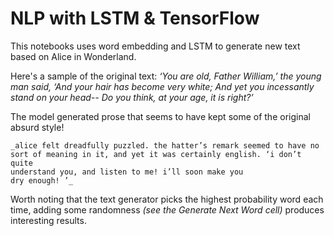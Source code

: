# NLP with LSTM & TensorFlow

This notebooks uses word embedding and LSTM to generate new text based on Alice in Wonderland. 

Here's a sample of the original text:
   _‘You are old, Father William,’ the young man said,
   ‘And your hair has become very white;
    And yet you incessantly stand on your head--
    Do you think, at your age, it is right?’_
   
The model generated prose that seems to have kept some of the original absurd style!

    _alice felt dreadfully puzzled. the hatter’s remark seemed to have no
    sort of meaning in it, and yet it was certainly english. ‘i don’t quite
    understand you, and listen to me! i’ll soon make you
    dry enough! ’_
 
 Worth noting that the text generator picks the highest probability word each time, adding some randomness _(see the Generate Next Word cell)_ produces interesting results.
 
 
 
    
